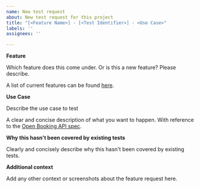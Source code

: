 ```yaml
---
name: New test request
about: New test request for this project
title: "[<Feature Name>] - [<Test Identifier>] - <Use Case>"
labels: ''
assignees: ''

---
```


**Feature**

Which feature does this come under. Or is this a new feature? Please describe.

A list of current features can be found [here](https://github.com/openactive/openactive-test-suite/blob/master/packages/openactive-integration-tests/test/features/README.md).

**Use Case**

Describe the use case to test

A clear and concise description of what you want to happen. With reference to the [Open Booking API spec](https://openactive.io/open-booking-api/EditorsDraft/).

**Why this hasn't been covered by existing tests**

Clearly and concisely describe why this hasn't been covered by existing tests.

**Additional context**

Add any other context or screenshots about the feature request here.
